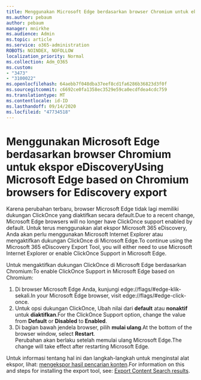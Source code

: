 ```yaml
---
title: Menggunakan Microsoft Edge berdasarkan browser Chromium untuk ekspor eDiscovery
ms.author: pebaum
author: pebaum
manager: mnirkhe
ms.audience: Admin
ms.topic: article
ms.service: o365-administration
ROBOTS: NOINDEX, NOFOLLOW
localization_priority: Normal
ms.collection: Adm_O365
ms.custom:
- "3473"
- "3100022"
ms.openlocfilehash: 64aebb7f048dba37eef8cd1fa6286b36823d3f0f
ms.sourcegitcommit: c6692ce0fa1358ec3529e59ca0ecdfdea4cdc759
ms.translationtype: MT
ms.contentlocale: id-ID
ms.lasthandoff: 09/14/2020
ms.locfileid: "47734518"
---
```

# <a name="using-microsoft-edge-based-on-chromium-browsers-for-ediscovery-export"></a><span data-ttu-id="a0b7e-102">Menggunakan Microsoft Edge berdasarkan browser Chromium untuk ekspor eDiscovery</span><span class="sxs-lookup"><span data-stu-id="a0b7e-102">Using Microsoft Edge based on Chromium browsers for Ediscovery export</span></span>

<span data-ttu-id="a0b7e-103">Karena perubahan terbaru, browser Microsoft Edge tidak lagi memiliki dukungan ClickOnce yang diaktifkan secara default.</span><span class="sxs-lookup"><span data-stu-id="a0b7e-103">Due to a recent change, Microsoft Edge browsers will no longer have ClickOnce support enabled by default.</span></span> <span data-ttu-id="a0b7e-104">Untuk terus menggunakan alat ekspor Microsoft 365 eDiscovery, Anda akan perlu menggunakan Microsoft Internet Explorer atau mengaktifkan dukungan ClickOnce di Microsoft Edge.</span><span class="sxs-lookup"><span data-stu-id="a0b7e-104">To continue using the Microsoft 365 eDiscovery Export Tool, you will either need to use Microsoft Internet Explorer or enable ClickOnce Support in Microsoft Edge.</span></span> 

<span data-ttu-id="a0b7e-105">Untuk mengaktifkan dukungan ClickOnce di Microsoft Edge berdasarkan Chromium:</span><span class="sxs-lookup"><span data-stu-id="a0b7e-105">To enable ClickOnce Support in Microsoft Edge based on Chromium:</span></span> 
1. <span data-ttu-id="a0b7e-106">Di browser Microsoft Edge Anda, kunjungi edge://flags/#edge-klik-sekali.</span><span class="sxs-lookup"><span data-stu-id="a0b7e-106">In your Microsoft Edge browser, visit edge://flags/#edge-click-once.</span></span>
2. <span data-ttu-id="a0b7e-107">Untuk opsi dukungan ClickOnce, Ubah nilai dari **default** atau **nonaktif** untuk **diaktifkan**.</span><span class="sxs-lookup"><span data-stu-id="a0b7e-107">For the ClickOnce Support option, change the value from **Default** or **Disabled** to **Enabled**.</span></span> 
3. <span data-ttu-id="a0b7e-108">Di bagian bawah jendela browser, pilih **mulai ulang**.</span><span class="sxs-lookup"><span data-stu-id="a0b7e-108">At the bottom of the browser window, select **Restart**.</span></span> <br>
 <span data-ttu-id="a0b7e-109">Perubahan akan berlaku setelah memulai ulang Microsoft Edge.</span><span class="sxs-lookup"><span data-stu-id="a0b7e-109">The change will take effect after restarting Microsoft Edge.</span></span> 

<span data-ttu-id="a0b7e-110">Untuk informasi tentang hal ini dan langkah-langkah untuk menginstal alat ekspor, lihat: [ mengekspor hasil pencarian konten](https://docs.microsoft.com/microsoft-365/compliance/export-search-results).</span><span class="sxs-lookup"><span data-stu-id="a0b7e-110">For information on this and steps for installing the  export tool, see: [ Export Content Search results](https://docs.microsoft.com/microsoft-365/compliance/export-search-results).</span></span>